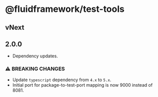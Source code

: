 # @fluidframework/test-tools

## vNext

## 2.0.0

- Dependency updates.

### ⚠ BREAKING CHANGES

- Update `typescript` dependency from `4.x` to `5.x`.
- Initial port for package-to-test-port mapping is now 9000 instead of 8081.
